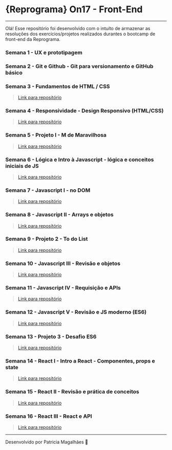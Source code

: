 # {Reprograma} On17 - Front-End

---

Olá! Esse repositório foi desenvolvido com o intuíto de armazenar as resoluções dos exercícios/projetos realizados durantes o bootcamp de front-end da Reprograma.

### Semana 1 - UX e prototipagem

### Semana 2 - Git e Github - Git para versionamento e GitHub básico

### Semana 3 - Fundamentos de HTML / CSS

> [Link para repositório](https://github.com/pmagalhaes2/atividades-reprograma/tree/main/HTML-CSS-II)

### Semana 4 - Responsividade - Design Responsivo (HTML/CSS)

> [Link para repositório](https://github.com/pmagalhaes2/atividades-reprograma/tree/main/HTML-CSS-I)

### Semana 5 - Projeto I - M de Maravilhosa

> [Link para repositório](https://github.com/pmagalhaes2/atividades-reprograma/tree/main/M-DE-MARAVILHOSA/viola-davis)

### Semana 6 - Lógica e Intro à Javascript - lógica e conceitos iniciais de JS

> [Link para repositório](https://github.com/pmagalhaes2/atividades-reprograma/tree/main/LOGICA-COM-JS)

### Semana 7 - Javascript I - no DOM

> [Link para repositório](https://github.com/pmagalhaes2/atividades-reprograma/tree/main/JAVASCRIPT-I/Exerc%C3%ADcio%20de%20Casa)

### Semana 8 - Javascript II - Arrays e objetos

> [Link para repositório](https://github.com/pmagalhaes2/atividades-reprograma/tree/main/JAVASCRIPT-II)

### Semana 9 - Projeto 2 - To do List

> [Link para repositório](https://github.com/pmagalhaes2/atividades-reprograma/tree/main/TODO_LIST)

### Semana 10 - Javascript III - Revisão e objetos

> [Link para repositório](https://github.com/pmagalhaes2/atividades-reprograma/tree/main/JAVASCRIPT-III/desafio)

### Semana 11 - Javascript IV - Requisição e APIs

> [Link para repositório](https://github.com/pmagalhaes2/atividades-reprograma/tree/main/JAVASCRIPT-IV)

### Semana 12 - Javascript V - Revisão e JS moderno (ES6)

> [Link para repositório](https://github.com/pmagalhaes2/atividades-reprograma/tree/main/JAVASCRIPT-V)

### Semana 13 - Projeto 3 - Desafio ES6

> [Link para repositório](https://github.com/pmagalhaes2/atividades-reprograma/tree/main/DESAFIO-ES6)

### Semana 14 - React I - Intro a React - Componentes, props e state

> [Link para repositório](https://github.com/pmagalhaes2/atividades-reprograma/tree/main/MEU-DIARIO-REPROGRAMA)

### Semana 15 - React II - Revisão e prática de conceitos

> [Link para repositório](https://github.com/pmagalhaes2/atividades-reprograma/tree/main/MEU-DIARIO-PORTFOLIO-REPROGRAMA)

### Semana 16 - React III - React e API

> [Link para repositório](https://github.com/pmagalhaes2/atividades-reprograma/tree/main/MEU-DIARIO-PORFOLIO-REPROGRAMA-FINAL)

---

Desenvolvido por Patricia Magalhães 💙
